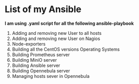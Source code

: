 # List of my Ansible

**I am using .yaml script for all the following ansible-playbook**

1. Adding and removing new User to all hosts
2. Adding and removing new User on Nagios&#x20;
3. Node-exporters
4. Building all the CentOS versions Operating Systems
5. Building Prometheus server&#x20;
6. Building MiniO server&#x20;
7. Building Ansible server
8. Building Opennebula server
9. Managing hosts sever in Opennebula&#x20;
